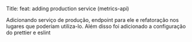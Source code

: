Title: feat: adding production service (metrics-api)

Adicionando serviço de produção, endpoint para ele e refatoração nos lugares que poderiam utiliza-lo.
Além disso foi adicionado a configuração do prettier e eslint
